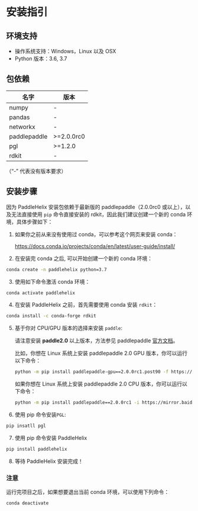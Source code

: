 # 安装指引

## 环境支持

* 操作系统支持：Windows，Linux 以及 OSX
* Python 版本：3.6, 3.7

## 包依赖

| 名字 | 版本 |
| ---- | ---- |
| numpy | - |
| pandas | - |
| networkx | - |
| paddlepaddle | \>=2.0.0rc0 |
| pgl | \>=1.2.0 |
| rdkit | - |

（“-” 代表没有版本要求）

## 安装步骤

因为 PaddleHelix 安装包依赖于最新版的 paddlepaddle（2.0.0rc0 或以上），以及无法直接使用 `pip` 命令直接安装的 rdkit，因此我们建议创建一个新的 conda 环境，具体步骤如下：

1. 如果你之前从来没有使用过 conda，可以参考这个网页来安装 conda：

   https://docs.conda.io/projects/conda/en/latest/user-guide/install/

2. 在安装完 conda 之后, 可以开始创建一个新的 conda 环境：

```bash
conda create -n paddlehelix python=3.7
```

3. 使用如下命令激活 conda 环境：

```bash
conda activate paddlehelix
```

4. 在安装 PaddleHelix 之前，首先需要使用 conda 安装 `rdkit`：
```bash
conda install -c conda-forge rdkit
```
5. 基于你对 CPU/GPU 版本的选择来安装 `paddle`:

   请注意安装 **paddle2.0** 以上版本，方法参见 paddlepaddle [官方文档](https://www.paddlepaddle.org.cn/documentation/docs/zh/2.0-rc1/install/index_cn.html)。

   比如，你想在 Linux 系统上安装 paddlepaddle 2.0 GPU 版本，你可以运行以下命令：

   ```bash
   python -m pip install paddlepaddle-gpu==2.0.0rc1.post90 -f https://paddlepaddle.org.cn/whl/stable.html
   ```

   如果你想在 Linux 系统上安装 paddlepaddle 2.0 CPU 版本，你可以运行以下命令：

   ```bash
   python -m pip install paddlepaddle==2.0.0rc1 -i https://mirror.baidu.com/pypi/simple
   ```

6. 使用 pip 命令安装`PGL`:
```bash
pip insatll pgl
```

7. 使用 pip 命令安装 PaddleHelix
```bash
pip install paddlehelix
```

8. 等待 PaddleHelix 安装完成！

### 注意
运行完项目之后，如果想要退出当前 conda 环境，可以使用下列命令：
```bash
conda deactivate
```
